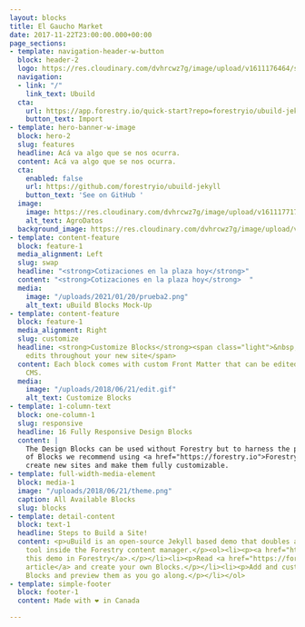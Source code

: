 ```yaml
---
layout: blocks
title: El Gaucho Market
date: 2017-11-22T23:00:00.000+00:00
page_sections:
- template: navigation-header-w-button
  block: header-2
  logo: https://res.cloudinary.com/dvhrcwz7g/image/upload/v1611176464/samples/cloudinary-logo-vector.svg
  navigation:
  - link: "/"
    link_text: Ubuild
  cta:
    url: https://app.forestry.io/quick-start?repo=forestryio/ubuild-jekyll&provider=github&engine=jekyll
    button_text: Import
- template: hero-banner-w-image
  block: hero-2
  slug: features
  headline: Acá va algo que se nos ocurra.
  content: Acá va algo que se nos ocurra.
  cta:
    enabled: false
    url: https://github.com/forestryio/ubuild-jekyll
    button_text: 'See on GitHub '
  image:
    image: https://res.cloudinary.com/dvhrcwz7g/image/upload/v1611177175/Sample_Column_Chart_o6kdpt.png
    alt_text: AgroDatos
  background_image: https://res.cloudinary.com/dvhrcwz7g/image/upload/v1611176477/samples/landscapes/nature-mountains.jpg
- template: content-feature
  block: feature-1
  media_alignment: Left
  slug: swap
  headline: "<strong>Cotizaciones en la plaza hoy</strong>"
  content: "<strong>Cotizaciones en la plaza hoy</strong>  "
  media:
    image: "/uploads/2021/01/20/prueba2.png"
    alt_text: uBuild Blocks Mock-Up
- template: content-feature
  block: feature-1
  media_alignment: Right
  slug: customize
  headline: <strong>Customize Blocks</strong><span class="light">&nbsp;to make quick
    edits throughout your new site</span>
  content: Each block comes with custom Front Matter that can be edited in Forestry
    CMS.
  media:
    image: "/uploads/2018/06/21/edit.gif"
    alt_text: Customize Blocks
- template: 1-column-text
  block: one-column-1
  slug: responsive
  headline: 16 Fully Responsive Design Blocks
  content: |
    The Design Blocks can be used without Forestry but to harness the power
    of Blocks we recommend using <a href="https://forestry.io">Forestry</a>. Once the site is imported you can immediately
    create new sites and make them fully customizable.
- template: full-width-media-element
  block: media-1
  image: "/uploads/2018/06/21/theme.png"
  caption: All Available Blocks
  slug: blocks
- template: detail-content
  block: text-1
  headline: Steps to Build a Site!
  content: <p>uBuild is an open-source Jekyll based demo that doubles as a builder
    tool inside the Forestry content manager.</p><ol><li><p><a href="https://app.forestry.io/quick-start?repo=forestryio/ubuild-jekyll&provider=github&engine=jekyll">Import
    this demo in Forestry</a>.</p></li><li><p>Read <a href="https://forestry.io/blog/ubuild-a-new-theme-for-static-sites-using-blocks/">our
    article</a> and create your own Blocks.</p></li><li><p>Add and customize the available
    Blocks and preview them as you go along.</p></li></ol>
- template: simple-footer
  block: footer-1
  content: Made with ❤︎ in Canada

---
```

